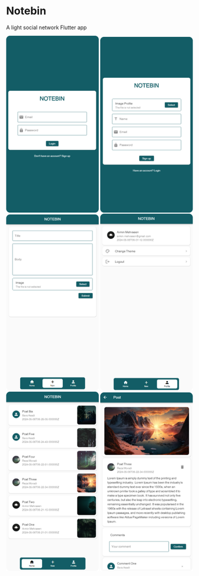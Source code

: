 # Notebin

A light social network Flutter app

<div>
  <img src="https://github.com/arminmehraeen/NoteBin/blob/master/github/image_1.png" width="250">
  <img src="https://github.com/arminmehraeen/NoteBin/blob/master/github/image_2.png" width="250">
  <img src="https://github.com/arminmehraeen/NoteBin/blob/master/github/image_4.png" width="250">
  <img src="https://github.com/arminmehraeen/NoteBin/blob/master/github/image_3.png" width="250">
  <img src="https://github.com/arminmehraeen/NoteBin/blob/master/github/image_5.png" width="250">
  <img src="https://github.com/arminmehraeen/NoteBin/blob/master/github/image_6.png" width="250">
</div>
